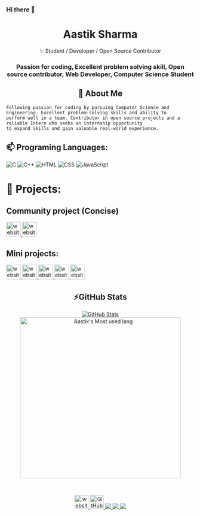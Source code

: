 ### Hi there 👋

<p align="center">
  
  <h1 align="center">Aastik Sharma</h1>
</p>
<p align="center"> 
  ✨ Student / Developer / Open Source Contributor
</p>


<h3>
<p align="center" >
 Passion for coding, Excellent problem solving skill, Open source contributor, Web Developer, Computer Science Student
</p>
</h3>

<h2 align="center">🔭 About Me</h2>

```
Following passion for coding by pursuing Computer Science and Engineering. Excellent problem-solving skills and ability to 
perform well in a team. Contributor in open source projects and a reliable Intern who seeks an internship opportunity 
to expand skills and gain valuable real-world experience.
```

## 📫 Programing Languages:

![C](https://img.shields.io/badge/c-%2300599C.svg?style=for-the-badge&logo=c&logoColor=white) 
![C++](https://img.shields.io/badge/c++-%2300599C.svg?style=for-the-badge&logo=c%2B%2B&logoColor=white)
![HTML](https://img.shields.io/badge/HTML-orange?style=for-the-badge&logo=html5&logoColor=white) 
![CSS](https://img.shields.io/badge/CSS-red?style=for-the-badge&logo=css3&logoColor=white)
![JavaScript](https://img.shields.io/badge/JavaScript-yellow?style=for-the-badge&logo=css3&logoColor=white)

# 🚧 Projects:

## Community project (Concise)
<a href="https://github.com/AastikSharma05/Concise_app_code"> 
    <img src="https://img.shields.io/badge/-Concise%20App%20Code-success" alt="website" height="39">
    </a>
    <a href="https://github.com/AastikSharma05/Concise"> 
    <img src="https://img.shields.io/badge/-Concise%20Website%20Code-success" alt="website" height="39">
    </a>
    
## Mini projects:

<a href="https://github.com/AastikSharma05/Banking-System"> 
    <img src="https://img.shields.io/badge/-Banking%20System-success" alt="website" height="39">
    </a>
 
<a href="https://github.com/AastikSharma05/ExpenseManagementApp"> 
    <img src="https://img.shields.io/badge/-Expense%20Management-success" alt="website" height="39">
    </a>

<a href="https://github.com/AastikSharma05/Fiji-Website"> 
    <img src="https://img.shields.io/badge/-Fiji%20Website-success" alt="website" height="39">
    </a>
 
<a href="https://github.com/AastikSharma05/Website--MindSpace"> 
    <img src="https://img.shields.io/badge/-MindSpace-success" alt="website" height="39">
    </a>

<a href="https://github.com/AastikSharma05/Dice-Game"> 
    <img src="https://img.shields.io/badge/-Dice%20Game-success" alt="website" height="39">
    </a>













<h2 align="center">⚡GitHub Stats</h2>

<p align="center">
  <a href="https://github.com/AastikSharma05">
    <img src="https://github-readme-stats.vercel.app/api?username=AastikSharma05&count_private=true&show_icons=true&theme=highcontrast" alt="GitHub Stats"> <img  width="430em" src="https://github-readme-stats.vercel.app/api/top-langs?username=AastikSharma05&show_icons=true&locale=en&layout=compact&theme=radical" alt="Aastik's Most used lang" /> 
  </a>
</p>

<br>


<p align="center" >
  <a href="https://sites.google.com/view/aastiksharmaportfolio/home?authuser=0"> 
    <img src="https://img.shields.io/badge/-MyWebsite-brightgreen?style=flat&logo=website&logoColor=white" alt="website" height="37">
    </a>

  <a href="https://github.com/AastikSharma05?tab=followers">
    <img src="https://img.shields.io/github/followers/AastikSharma05.svg?style=social&label=Followers" alt="GitHub followers" height="37">
  </a>
  <a href="https://www.linkedin.com/in/aastik-sharma-8846061b8/">
  <img src="https://img.icons8.com/fluency/50/000000/linkedin.png"/>
  <a/>
  <a href="https://github.com/AastikSharma05">
  <img src="https://img.icons8.com/fluency/50/000000/github.png"/>
  <a/>
 <a href="mailto:aastik2002@gmail.com?subject=Github profile Visit">
 <img src="https://img.icons8.com/fluency/48/000000/gmail-new.png"/>
 </a>
</p>

